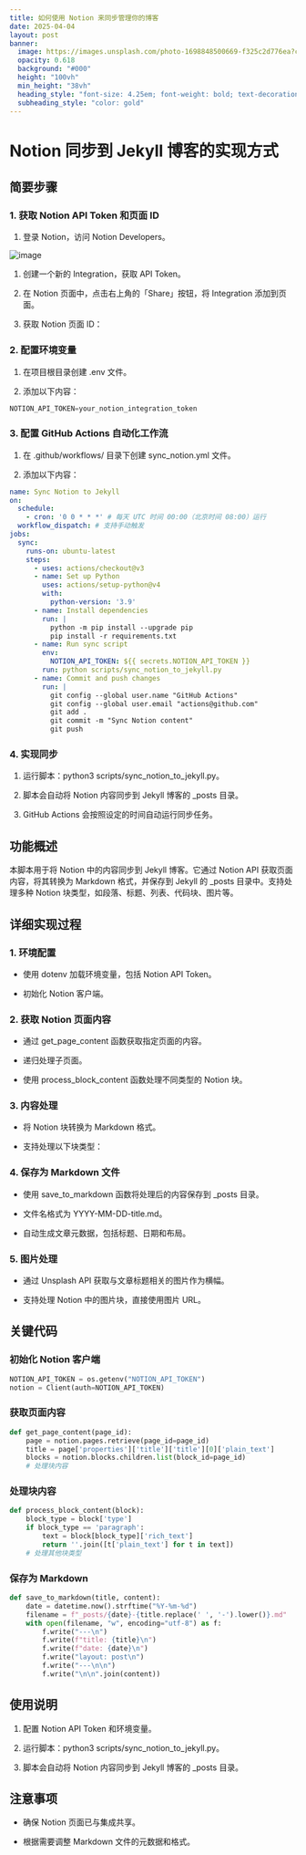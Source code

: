 ```yaml
---
title: 如何使用 Notion 来同步管理你的博客
date: 2025-04-04
layout: post
banner:
  image: https://images.unsplash.com/photo-1698848500669-f325c2d776ea?crop=entropy&cs=tinysrgb&fit=max&fm=jpg&ixid=M3w2OTIwMzJ8MHwxfHJhbmRvbXx8fHx8fHx8fDE3NDM3NzA0MDZ8&ixlib=rb-4.0.3&q=80&w=1080
  opacity: 0.618
  background: "#000"
  height: "100vh"
  min_height: "38vh"
  heading_style: "font-size: 4.25em; font-weight: bold; text-decoration: underline"
  subheading_style: "color: gold"
---
```


# Notion 同步到 Jekyll 博客的实现方式

## 简要步骤

### 1. 获取 Notion API Token 和页面 ID

1. 登录 Notion，访问 Notion Developers。

![image](https://prod-files-secure.s3.us-west-2.amazonaws.com/a7a0cc5a-89b9-4cda-8686-1fba0ca52f40/d19c1afe-dea5-4312-9333-786b0ba83054/image.png?X-Amz-Algorithm=AWS4-HMAC-SHA256&X-Amz-Content-Sha256=UNSIGNED-PAYLOAD&X-Amz-Credential=ASIAZI2LB466WQ3I5NPG%2F20250404%2Fus-west-2%2Fs3%2Faws4_request&X-Amz-Date=20250404T124006Z&X-Amz-Expires=3600&X-Amz-Security-Token=IQoJb3JpZ2luX2VjEJz%2F%2F%2F%2F%2F%2F%2F%2F%2F%2FwEaCXVzLXdlc3QtMiJIMEYCIQCyjNCNq1SlBvQXCV5Ci1DAxN3gV7usd7o9a9AW5rX%2FkQIhAIIbJgCa5v5D%2F6xrLiHkec2qOsRNkJ0Ft1cwMpNzxljPKv8DCBUQABoMNjM3NDIzMTgzODA1Igwfh%2BWNdqGE6w%2FLnjcq3AOdKIDbvSo74FQ7MGU1mQI8EmuXuznb3X3ISE3MhyDg1dVjkVgwklSCnLkTWbWZBW58xuhNb9KAS0gx6ljc5XIe%2BLaUy42AvDufyKTLfsp9QeKn7XY1tVkn3XUnei1MQYyzpxsxyQVRci6ayfV1d2Sx7XqAzvd%2FiQ5fOvGEaa9WrTGNII8Xvs6xrRDdJJrz5jbqCqnO0izQbAqcro30Jd4Dgne8Dck2Mu8tuSpO10Rk1BdniRiuFNMJV4MGuvg6%2BzXNFh01zWa7AxQian1RfO7dc7ZsFqWoUFTr2ucbsY2ybx7VZ9m4JMzJzyHyLLMiElhWbq9HAA7W562hwRxKAKjv57l%2Fo9vJTQTEGkWatefz1UBqPXkY%2Fe8BqPo0uRC8X%2FfeL3mjUbqx40mvqyUa4Qag5cP9ysz9dNu%2FEdn6PknEpbaWPIaPjqCnsc0cMQaT8OfSwpBMwSXpmKZarN8Vxjn464jJb7VZ%2FeG68jGLkEw9XjNyX%2FV0kXNQSHUJpLk6CGlZ14agwuOONwHOFvw9LtDSEbpPle8kx%2BhZc4hHF6XSv22qbMeW48xMw6tOfQbuKO4Syy0RGPul%2B%2B5oQP%2BAFtJj7V0AFGBRSS4sHvUQPGBclUdpDANALyhYysgMqjC3mL%2B%2FBjqkAbP2WHZAk0ImWWbaE83BGvscqSCHu35gwqH%2F2yHAhR3CiFdzLxAB115Gjyq%2BNivejTbp%2Bqur11Jr7WI2NHb8h6AZBGVJnC7v4ETolvu9PkZkRLTl7TE2iCBRVn5Ci7U2aPEJSJX6Xd5%2BFZzw07HtbVFTtg6JUVjBrGHhESGOO7p4Ve%2BHMAYvpfmOkGSKYh91pEF1fvP14NEea2IwLBuZ%2Bx9wGmq0&X-Amz-Signature=43b73395226b38d4514b442f7a8459bf5b986ce83ccf3caf2d30042276476f00&X-Amz-SignedHeaders=host&x-id=GetObject)

1. 创建一个新的 Integration，获取 API Token。

1. 在 Notion 页面中，点击右上角的「Share」按钮，将 Integration 添加到页面。

1. 获取 Notion 页面 ID：


### 2. 配置环境变量

1. 在项目根目录创建 .env 文件。

1. 添加以下内容：

```javascript
NOTION_API_TOKEN=your_notion_integration_token
```

### 3. 配置 GitHub Actions 自动化工作流

1. 在 .github/workflows/ 目录下创建 sync_notion.yml 文件。

1. 添加以下内容：

```yaml
name: Sync Notion to Jekyll
on:
  schedule:
    - cron: '0 0 * * *' # 每天 UTC 时间 00:00（北京时间 08:00）运行
  workflow_dispatch: # 支持手动触发
jobs:
  sync:
    runs-on: ubuntu-latest
    steps:
      - uses: actions/checkout@v3
      - name: Set up Python
        uses: actions/setup-python@v4
        with:
          python-version: '3.9'
      - name: Install dependencies
        run: |
          python -m pip install --upgrade pip
          pip install -r requirements.txt
      - name: Run sync script
        env:
          NOTION_API_TOKEN: ${{ secrets.NOTION_API_TOKEN }}
        run: python scripts/sync_notion_to_jekyll.py
      - name: Commit and push changes
        run: |
          git config --global user.name "GitHub Actions"
          git config --global user.email "actions@github.com"
          git add .
          git commit -m "Sync Notion content"
          git push
```

### 4. 实现同步

1. 运行脚本：python3 scripts/sync_notion_to_jekyll.py。

1. 脚本会自动将 Notion 内容同步到 Jekyll 博客的 _posts 目录。

1. GitHub Actions 会按照设定的时间自动运行同步任务。

## 功能概述

本脚本用于将 Notion 中的内容同步到 Jekyll 博客。它通过 Notion API 获取页面内容，将其转换为 Markdown 格式，并保存到 Jekyll 的 _posts 目录中。支持处理多种 Notion 块类型，如段落、标题、列表、代码块、图片等。

## 详细实现过程

### 1. 环境配置

- 使用 dotenv 加载环境变量，包括 Notion API Token。

- 初始化 Notion 客户端。

### 2. 获取 Notion 页面内容

- 通过 get_page_content 函数获取指定页面的内容。

- 递归处理子页面。

- 使用 process_block_content 函数处理不同类型的 Notion 块。

### 3. 内容处理

- 将 Notion 块转换为 Markdown 格式。

- 支持处理以下块类型：


### 4. 保存为 Markdown 文件

- 使用 save_to_markdown 函数将处理后的内容保存到 _posts 目录。

- 文件名格式为 YYYY-MM-DD-title.md。

- 自动生成文章元数据，包括标题、日期和布局。

### 5. 图片处理

- 通过 Unsplash API 获取与文章标题相关的图片作为横幅。

- 支持处理 Notion 中的图片块，直接使用图片 URL。

## 关键代码

### 初始化 Notion 客户端

```python
NOTION_API_TOKEN = os.getenv("NOTION_API_TOKEN")
notion = Client(auth=NOTION_API_TOKEN)
```

### 获取页面内容

```python
def get_page_content(page_id):
    page = notion.pages.retrieve(page_id=page_id)
    title = page['properties']['title']['title'][0]['plain_text']
    blocks = notion.blocks.children.list(block_id=page_id)
    # 处理块内容
```

### 处理块内容

```python
def process_block_content(block):
    block_type = block['type']
    if block_type == 'paragraph':
        text = block[block_type]['rich_text']
        return ''.join([t['plain_text'] for t in text])
    # 处理其他块类型
```

### 保存为 Markdown

```python
def save_to_markdown(title, content):
    date = datetime.now().strftime("%Y-%m-%d")
    filename = f"_posts/{date}-{title.replace(' ', '-').lower()}.md"
    with open(filename, "w", encoding="utf-8") as f:
        f.write("---\n")
        f.write(f"title: {title}\n")
        f.write(f"date: {date}\n")
        f.write("layout: post\n")
        f.write("---\n\n")
        f.write("\n\n".join(content))
```

## 使用说明

1. 配置 Notion API Token 和环境变量。

1. 运行脚本：python3 scripts/sync_notion_to_jekyll.py。

1. 脚本会自动将 Notion 内容同步到 Jekyll 博客的 _posts 目录。

## 注意事项

- 确保 Notion 页面已与集成共享。

- 根据需要调整 Markdown 文件的元数据和格式。